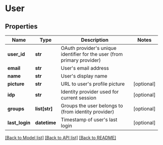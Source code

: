 # User

## Properties
Name | Type | Description | Notes
------------ | ------------- | ------------- | -------------
**user_id** | **str** | OAuth provider&#x27;s unique identifier for the user (from primary provider) | 
**email** | **str** | User&#x27;s email address | 
**name** | **str** | User&#x27;s display name | 
**picture** | **str** | URL to user&#x27;s profile picture | [optional] 
**idp** | **str** | Identity provider used for current session | [optional] 
**groups** | **list[str]** | Groups the user belongs to (from identity provider) | [optional] 
**last_login** | **datetime** | Timestamp of user&#x27;s last login | [optional] 

[[Back to Model list]](../README.md#documentation-for-models) [[Back to API list]](../README.md#documentation-for-api-endpoints) [[Back to README]](../README.md)

